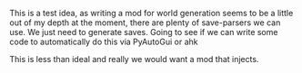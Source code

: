 This is a test idea, as writing a mod for world generation seems to be a little out of my depth at the moment, there are plenty of save-parsers we can use. We just need to generate saves. Going to see if we can write some code to automatically do this via PyAutoGui or ahk

This is less than ideal and really we would want a mod that injects.